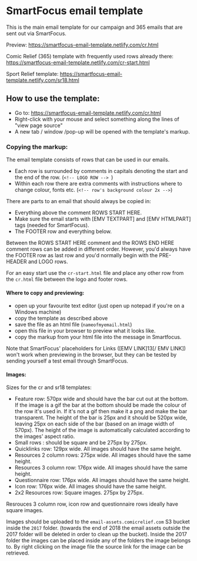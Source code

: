 # SmartFocus email template

This is the main email template for our campaign and 365 emails that are sent out via SmartFocus.

Preview: https://smartfocus-email-template.netlify.com/cr.html

Comic Relief (365) template with frequently used rows already there:
https://smartfocus-email-template.netlify.com/cr-start.html

Sport Relief template:
https://smartfocus-email-template.netlify.com/sr18.html


## How to use the template:

- Go to: https://smartfocus-email-template.netlify.com/cr.html
- Right-click with your mouse and select something along the lines of "view page source"
- A new tab / window /pop-up will be opened with the template's markup.

### Copying the markup:

The email template consists of rows that can be used in our emails. 

 - Each row is surrounded by comments in capitals denoting the start and the end of the row. 
  (`<!-- LOGO ROW --> `)
 - Within each row there are extra comments with instructions where to change colour, fonts etc. 
  (`<!-- row's background colour 2x -->`)


There are parts to an email that should always be copied in: 
- Everything above the comment  ROWS START HERE.
- Make sure the email starts with [EMV TEXTPART] and [EMV HTMLPART] tags (needed for SmartFocus).
- The FOOTER row and everything below.

Between the ROWS START HERE comment and the ROWS END HERE comment rows can be added in different order.
However, you'd always have the FOOTER row as last row and you'd normally begin with the PRE-HEADER and LOGO rows.

For an easy start use the `cr-start.html` file and place any other row from the `cr.html` file between the logo and footer rows.

#### Where to copy and previewing:
- open up your favourite text editor (just open up notepad if you're on a Windows machine)
- copy the template as described above
- save the file as an html file (`nameofmyemail.html`)
- open this file in your browser to preview what it looks like.
- copy the markup from your html file into the message in Smartfocus. 

Note that SmartFocus' placeholders for Links ([EMV LINK]13[/ EMV LINK]) won't work when previewing in the browser, but they can be tested by sending yourself a test email through SmartFocus.

#### Images:
Sizes for the cr and sr18 templates:
- Feature row: 570px wide and should have the bar cut out at the bottom. If the image is a gif the bar at the bottom should be made the colour of the row it's used in. If it's not a gif then make it a png and make the bar transparent.
The height of the bar is 25px and it should be 520px wide, leaving 25px on each side of the bar (based on an image width of 570px).
The height of the image is automatically calculated according to the images' aspect ratio.
- Small rows : should be square and be 275px by 275px.
- Quicklinks row: 129px wide. All images should have the same height.
- Resources 2 column rows: 275px wide. All images should have the same height.
- Resources 3 column row: 176px wide. All images should have the same height.
- Questionnaire row: 176px wide. All images should have the same height.
- Icon row:  176px wide. All images should have the same height.
- 2x2 Resources row: Square images. 275px by 275px.

Resrouces 3 column row, icon row and questionnaire rows ideally have square images.

Images should be uploaded to the `email-assets.comicrelief.com` S3 bucket inside the `2017` folder.
(towards the end of 2018 the email assets outside the 2017 folder will be deleted in order to clean up the bucket). 
Inside the 2017 folder the images can be placed inside any of the folders the image belongs to. By right clicking on the image file the source link for the image can be retrieved.
